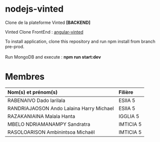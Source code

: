 # nodejs-vinted
Clone de la plateforme Vinted **[BACKEND]**

Vinted Clone FrontEnd : [angular-vinted](https://github.com/MN-Sandratra/angular-vinted)


To install application, clone this repository and run npm install from branch pre-prod. <br /> <br />
Run MongoDB and execute : **npm run start:dev**

# Membres

Nom(s) et prénom(s)    | Filière
:-------------        | :-------------
RABENAIVO Dado Iarilala | ESIIA 5
RANDRIAJAOSON Ando Lalaina Harry Michael | ESIIA 5
RAZAKANIAINA Malala Hanta| IGGLIA 5
MBELO NDRIAMANAMPY Sandratra | IMTICIA 5
RASOLOARISON Ambinintsoa Michaël | IMTICIA 5
